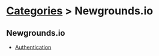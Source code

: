 # [Categories](categories.index.html) > Newgrounds.io



## Newgrounds.io

- [Authentication](rex_ngio_authentication.html)

